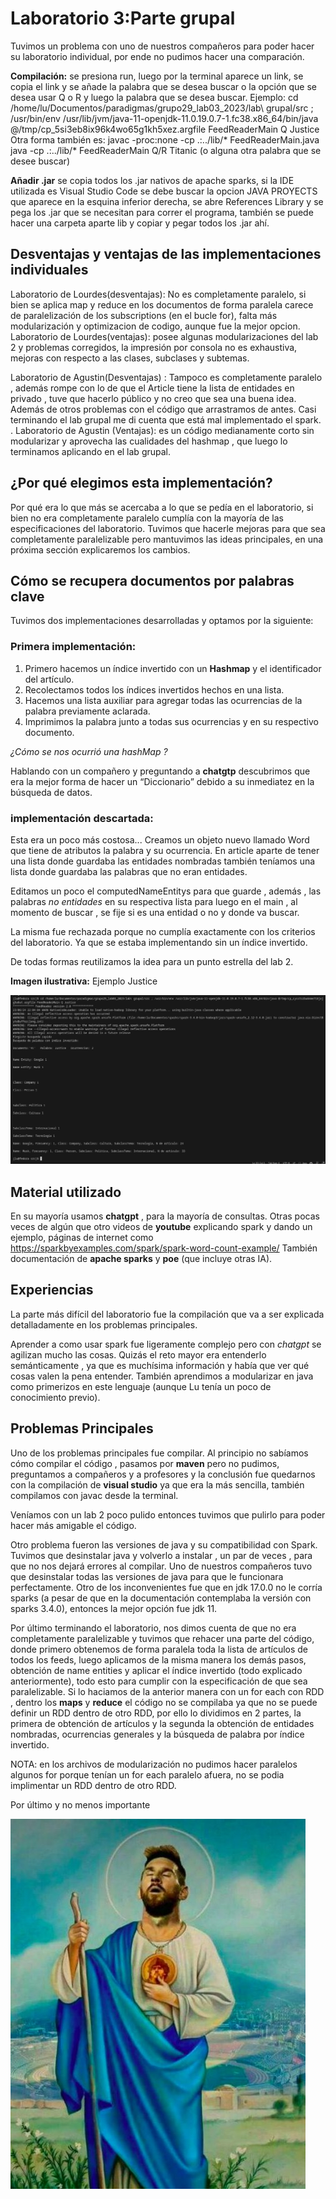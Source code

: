 # **Laboratorio 3:Parte grupal**


Tuvimos un problema con uno de nuestros compañeros para poder hacer su laboratorio individual, por ende no pudimos hacer una comparación.


**Compilación:** se presiona run, luego por la terminal aparece un link, se copia el link y se añade la palabra que se desea buscar o la opción que se desea usar Q o R y luego la palabra que se desea buscar.
Ejemplo: cd /home/lu/Documentos/paradigmas/grupo29_lab03_2023/lab\ grupal/src ; /usr/bin/env /usr/lib/jvm/java-11-openjdk-11.0.19.0.7-1.fc38.x86_64/bin/java @/tmp/cp_5si3eb8ix96k4wo65g1kh5xez.argfile FeedReaderMain Q Justice
Otra forma también es:
javac -proc:none -cp .:../lib/* FeedReaderMain.java
java -cp .:../lib/* FeedReaderMain Q/R Titanic (o alguna otra palabra que se desee buscar)


**Añadir .jar** se copia todos los .jar nativos de apache sparks, si la IDE utilizada es Visual Studio Code se debe buscar la opcion JAVA PROYECTS que aparece en la esquina inferior derecha, se abre References Library y se pega los .jar que se necesitan para correr el programa, también se puede hacer una carpeta aparte lib y copiar y pegar todos los .jar ahí.


## **Desventajas y ventajas de las implementaciones individuales**
Laboratorio de Lourdes(desventajas): No es completamente paralelo, si bien se aplica map y reduce en los documentos de forma paralela carece de paralelización de los subscriptions (en el bucle for), falta más modularización y optimizacion de codigo, aunque fue la mejor opcion.
Laboratorio de Lourdes(ventajas): posee algunas modularizaciones del lab 2 y problemas corregidos, la impresión por consola no es exhaustiva, mejoras con respecto a las clases, subclases y subtemas.


Laboratorio de Agustin(Desventajas) : Tampoco es completamente paralelo , además rompe con lo de que el Article tiene la lista de entidades en privado , tuve que hacerlo público y no creo que sea una buena idea. Además de otros problemas con el código que arrastramos de antes. Casi terminando el lab grupal me di cuenta que está mal implementado el spark.
. 
Laboratorio de Agustin (Ventajas): es un código medianamente corto sin modularizar y aprovecha las cualidades del hashmap , que luego lo terminamos aplicando en el lab grupal.


## **¿Por qué elegimos esta implementación?**
Por qué era lo que más se acercaba a lo que se pedía en el laboratorio, si bien no era completamente paralelo cumplía con la mayoría de las especificaciones del laboratorio. Tuvimos que hacerle mejoras para que sea completamente paralelizable pero mantuvimos las ideas principales, en una próxima sección explicaremos los cambios.




## **Cómo se recupera documentos por palabras clave** ##


Tuvimos dos implementaciones desarrolladas y optamos por la siguiente:




### **Primera implementación:** ###
1. Primero hacemos un índice invertido con un **Hashmap** y el identificador del artículo.
2. Recolectamos todos los índices invertidos hechos en una lista.
3. Hacemos una lista auxiliar para agregar todas las ocurrencias de la palabra previamente aclarada.
4. Imprimimos la palabra junto a todas sus ocurrencias y en su respectivo documento.




*¿Cómo se nos ocurrió una hashMap ?*


Hablando con un compañero y preguntando a **chatgtp** descubrimos que era la mejor forma de hacer un “Diccionario” debido a su inmediatez en la búsqueda de datos.




### **implementación descartada:** ###
Esta era un poco más costosa... Creamos un objeto nuevo llamado Word que tiene de atributos la palabra
y su ocurrencia. En article aparte de tener una lista donde guardaba las entidades nombradas también
teníamos una lista donde guardaba las palabras que no eran entidades.


Editamos un poco el computedNameEntitys para que guarde , además , las palabras *no entidades* en
su respectiva lista para luego en el main , al momento de buscar , se fije si es una entidad o no y donde va buscar.


La misma fue rechazada porque no cumplía exactamente con los criterios del laboratorio. Ya que se
estaba implementando sin un índice invertido.


De todas formas reutilizamos la idea para un punto estrella del lab 2.


**Imagen ilustrativa:** Ejemplo Justice


![](img/ejemplo_Justice.png)




## **Material utilizado** ##
En su mayoría usamos **chatgpt** , para la mayoría de consultas. Otras pocas veces de algún que otro videos de **youtube** explicando spark y dando un ejemplo, páginas de internet como https://sparkbyexamples.com/spark/spark-word-count-example/ 
También documentación de **apache sparks** y **poe** (que incluye otras IA).


## **Experiencias** ##


La parte más difícil del laboratorio fue la compilación que va a ser explicada detalladamente en los problemas principales.


Aprender a como usar spark fue ligeramente complejo pero con *chatgpt* se agilizan mucho las cosas. Quizás el reto mayor era entenderlo semánticamente , ya que es muchísima información y había que ver qué cosas valen la pena entender.
También aprendimos a modularizar en java como primerizos en este lenguaje (aunque Lu tenía un poco de conocimiento previo).


## **Problemas Principales** ##


Uno de los problemas principales fue compilar. Al principio no sabíamos cómo compilar el código , pasamos por **maven** pero no pudimos,
preguntamos a compañeros y a profesores y la conclusión fue
quedarnos con la compilación de **visual studio** ya que era la más sencilla, también compilamos con javac desde la terminal.


Veníamos con un lab 2 poco pulido entonces tuvimos que pulirlo para poder hacer más amigable el código.


Otro problema fueron las versiones de java y su compatibilidad con Spark. Tuvimos que desinstalar java y volverlo a instalar , un par de veces , para que no nos dejará errores al compilar. Uno de nuestros compañeros tuvo que desinstalar todas las versiones de java para que le funcionara perfectamente.
Otro de los inconvenientes fue que en jdk 17.0.0 no le corría sparks (a pesar de que en la documentación contemplaba la versión con sparks 3.4.0), entonces la mejor opción fue jdk 11.


Por último terminando el laboratorio, nos dimos cuenta de que no era completamente paralelizable y tuvimos que rehacer una parte del código, donde primero obtenemos de forma paralela toda la lista de artículos de todos los feeds, luego aplicamos de la misma manera los demás pasos, obtención de name entities y aplicar el índice invertido (todo explicado anteriormente), todo esto para cumplir con la especificación de que sea paralelizable. Si lo haciamos de la anterior manera con un for each con RDD , dentro los **maps** y **reduce** el código no se compilaba ya que no se puede definir un RDD dentro de otro RDD, por ello lo dividimos en 2 partes, la primera de obtención de artículos y la segunda la obtención de entidades nombradas, ocurrencias generales y la búsqueda de palabra por índice invertido.

NOTA: en los archivos de modularización no pudimos hacer paralelos algunos for porque tenían un for each paralelo afuera, no se podia implimentar un RDD dentro de otro RDD. 

Por último y no menos importante

![](img/Messi.jpg)


